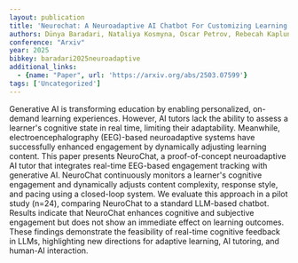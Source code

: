 ```yaml
---
layout: publication
title: 'Neurochat: A Neuroadaptive AI Chatbot For Customizing Learning Experiences'
authors: Dünya Baradari, Nataliya Kosmyna, Oscar Petrov, Rebecah Kaplun, Pattie Maes
conference: "Arxiv"
year: 2025
bibkey: baradari2025neuroadaptive
additional_links:
  - {name: "Paper", url: 'https://arxiv.org/abs/2503.07599'}
tags: ['Uncategorized']
---
```

Generative AI is transforming education by enabling personalized, on-demand
learning experiences. However, AI tutors lack the ability to assess a learner's
cognitive state in real time, limiting their adaptability. Meanwhile,
electroencephalography (EEG)-based neuroadaptive systems have successfully
enhanced engagement by dynamically adjusting learning content. This paper
presents NeuroChat, a proof-of-concept neuroadaptive AI tutor that integrates
real-time EEG-based engagement tracking with generative AI. NeuroChat
continuously monitors a learner's cognitive engagement and dynamically adjusts
content complexity, response style, and pacing using a closed-loop system. We
evaluate this approach in a pilot study (n=24), comparing NeuroChat to a
standard LLM-based chatbot. Results indicate that NeuroChat enhances cognitive
and subjective engagement but does not show an immediate effect on learning
outcomes. These findings demonstrate the feasibility of real-time cognitive
feedback in LLMs, highlighting new directions for adaptive learning, AI
tutoring, and human-AI interaction.
